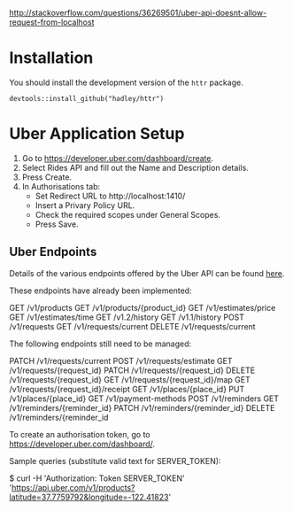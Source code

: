 http://stackoverflow.com/questions/36269501/uber-api-doesnt-allow-request-from-localhost

# Installation

You should install the development version of the `httr` package.
```
devtools::install_github("hadley/httr")
```

# Uber Application Setup

1. Go to https://developer.uber.com/dashboard/create.
2. Select Rides API and fill out the Name and Description details.
3. Press Create.
4. In Authorisations tab:
    - Set Redirect URL to http://localhost:1410/
    - Insert a Privary Policy URL.
    - Check the required scopes under General Scopes.
    - Press Save.

## Uber Endpoints

Details of the various endpoints offered by the Uber API can be found [here](https://developer.uber.com/docs/rides).

These endpoints have already been implemented:

GET /v1/products
GET /v1/products/{product_id}
GET /v1/estimates/price
GET /v1/estimates/time
GET /v1.2/history
GET /v1.1/history
POST /v1/requests
GET /v1/requests/current
DELETE /v1/requests/current

The following endpoints still need to be managed:


PATCH /v1/requests/current
POST /v1/requests/estimate
GET /v1/requests/{request_id}
PATCH /v1/requests/{request_id}
DELETE /v1/requests/{request_id}
GET /v1/requests/{request_id}/map
GET /v1/requests/{request_id}/receipt
GET /v1/places/{place_id}
PUT /v1/places/{place_id}
GET /v1/payment-methods
POST /v1/reminders
GET /v1/reminders/{reminder_id}
PATCH /v1/reminders/{reminder_id}
DELETE /v1/reminders/{reminder_id

To create an authorisation token, go to https://developer.uber.com/dashboard/.

Sample queries (substitute valid text for SERVER_TOKEN):

$ curl -H 'Authorization: Token SERVER_TOKEN' 'https://api.uber.com/v1/products?latitude=37.7759792&longitude=-122.41823'
